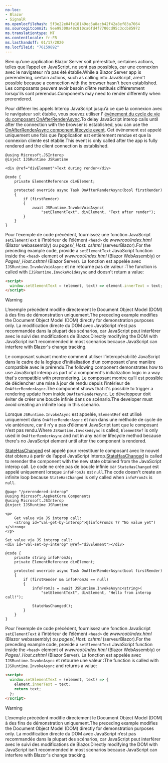 ```yaml
---
no-loc:
- Blazor
- SignalR
ms.openlocfilehash: 5f3e22e04fe18149ec5a8acb42f42a8ef83a7664
ms.sourcegitcommit: 9ee99300a48c810ca6fd4f7700cd95c3ccb85972
ms.translationtype: MT
ms.contentlocale: fr-FR
ms.lasthandoff: 01/17/2020
ms.locfileid: "76159892"
---
```

<span data-ttu-id="f8767-101">Bien qu’une application Blazor Server soit prérestitué, certaines actions, telles que l’appel en JavaScript, ne sont pas possibles, car une connexion avec le navigateur n’a pas été établie.</span><span class="sxs-lookup"><span data-stu-id="f8767-101">While a Blazor Server app is prerendering, certain actions, such as calling into JavaScript, aren't possible because a connection with the browser hasn't been established.</span></span> <span data-ttu-id="f8767-102">Les composants peuvent avoir besoin d’être restitués différemment lorsqu’ils sont prérendus.</span><span class="sxs-lookup"><span data-stu-id="f8767-102">Components may need to render differently when prerendered.</span></span>

<span data-ttu-id="f8767-103">Pour différer les appels Interop JavaScript jusqu’à ce que la connexion avec le navigateur soit établie, vous pouvez utiliser l' [événement du cycle de vie du composant OnAfterRenderAsync](xref:blazor/lifecycle#after-component-render).</span><span class="sxs-lookup"><span data-stu-id="f8767-103">To delay JavaScript interop calls until after the connection with the browser is established, you can use the [OnAfterRenderAsync component lifecycle event](xref:blazor/lifecycle#after-component-render).</span></span> <span data-ttu-id="f8767-104">Cet événement est appelé uniquement une fois que l’application est entièrement rendue et que la connexion cliente est établie.</span><span class="sxs-lookup"><span data-stu-id="f8767-104">This event is only called after the app is fully rendered and the client connection is established.</span></span>

```cshtml
@using Microsoft.JSInterop
@inject IJSRuntime JSRuntime

<div @ref="divElement">Text during render</div>

@code {
    private ElementReference divElement;

    protected override async Task OnAfterRenderAsync(bool firstRender)
    {
        if (firstRender)
        {
            await JSRuntime.InvokeVoidAsync(
                "setElementText", divElement, "Text after render");
        }
    }
}
```

<span data-ttu-id="f8767-105">Pour l’exemple de code précédent, fournissez une fonction JavaScript `setElementText` à l’intérieur de l’élément `<head>` de *wwwroot/index.html* (Blazor webassembly) ou *pages/_Host. cshtml* (serveurBlazor).</span><span class="sxs-lookup"><span data-stu-id="f8767-105">For the preceding example code, provide a `setElementText` JavaScript function inside the `<head>` element of *wwwroot/index.html* (Blazor WebAssembly) or *Pages/_Host.cshtml* (Blazor Server).</span></span> <span data-ttu-id="f8767-106">La fonction est appelée avec `IJSRuntime.InvokeVoidAsync` et ne retourne pas de valeur :</span><span class="sxs-lookup"><span data-stu-id="f8767-106">The function is called with `IJSRuntime.InvokeVoidAsync` and doesn't return a value:</span></span>

```html
<script>
  window.setElementText = (element, text) => element.innerText = text;
</script>
```

> [!WARNING]
> <span data-ttu-id="f8767-107">L’exemple précédent modifie directement le Document Object Model (DOM) à des fins de démonstration uniquement.</span><span class="sxs-lookup"><span data-stu-id="f8767-107">The preceding example modifies the Document Object Model (DOM) directly for demonstration purposes only.</span></span> <span data-ttu-id="f8767-108">La modification directe du DOM avec JavaScript n’est pas recommandée dans la plupart des scénarios, car JavaScript peut interférer avec le suivi des modifications de Blazor.</span><span class="sxs-lookup"><span data-stu-id="f8767-108">Directly modifying the DOM with JavaScript isn't recommended in most scenarios because JavaScript can interfere with Blazor's change tracking.</span></span>

<span data-ttu-id="f8767-109">Le composant suivant montre comment utiliser l’interopérabilité JavaScript dans le cadre de la logique d’initialisation d’un composant d’une manière compatible avec le prérendu.</span><span class="sxs-lookup"><span data-stu-id="f8767-109">The following component demonstrates how to use JavaScript interop as part of a component's initialization logic in a way that's compatible with prerendering.</span></span> <span data-ttu-id="f8767-110">Le composant montre qu’il est possible de déclencher une mise à jour de rendu depuis l’intérieur de `OnAfterRenderAsync`.</span><span class="sxs-lookup"><span data-stu-id="f8767-110">The component shows that it's possible to trigger a rendering update from inside `OnAfterRenderAsync`.</span></span> <span data-ttu-id="f8767-111">Le développeur doit éviter de créer une boucle infinie dans ce scénario.</span><span class="sxs-lookup"><span data-stu-id="f8767-111">The developer must avoid creating an infinite loop in this scenario.</span></span>

<span data-ttu-id="f8767-112">Lorsque `JSRuntime.InvokeAsync` est appelée, `ElementRef` est utilisé uniquement dans `OnAfterRenderAsync` et non dans une méthode de cycle de vie antérieure, car il n’y a pas d’élément JavaScript tant que le composant n’est pas rendu.</span><span class="sxs-lookup"><span data-stu-id="f8767-112">Where `JSRuntime.InvokeAsync` is called, `ElementRef` is only used in `OnAfterRenderAsync` and not in any earlier lifecycle method because there's no JavaScript element until after the component is rendered.</span></span>

<span data-ttu-id="f8767-113">[StateHasChanged](xref:blazor/lifecycle#state-changes) est appelé pour rerestituer le composant avec le nouvel état obtenu à partir de l’appel JavaScript Interop.</span><span class="sxs-lookup"><span data-stu-id="f8767-113">[StateHasChanged](xref:blazor/lifecycle#state-changes) is called to rerender the component with the new state obtained from the JavaScript interop call.</span></span> <span data-ttu-id="f8767-114">Le code ne crée pas de boucle infinie car `StateHasChanged` est appelé uniquement lorsque `infoFromJs` est `null`.</span><span class="sxs-lookup"><span data-stu-id="f8767-114">The code doesn't create an infinite loop because `StateHasChanged` is only called when `infoFromJs` is `null`.</span></span>

```cshtml
@page "/prerendered-interop"
@using Microsoft.AspNetCore.Components
@using Microsoft.JSInterop
@inject IJSRuntime JSRuntime

<p>
    Get value via JS interop call:
    <strong id="val-get-by-interop">@(infoFromJs ?? "No value yet")</strong>
</p>

Set value via JS interop call:
<div id="val-set-by-interop" @ref="divElement"></div>

@code {
    private string infoFromJs;
    private ElementReference divElement;

    protected override async Task OnAfterRenderAsync(bool firstRender)
    {
        if (firstRender && infoFromJs == null)
        {
            infoFromJs = await JSRuntime.InvokeAsync<string>(
                "setElementText", divElement, "Hello from interop call!");

            StateHasChanged();
        }
    }
}
```

<span data-ttu-id="f8767-115">Pour l’exemple de code précédent, fournissez une fonction JavaScript `setElementText` à l’intérieur de l’élément `<head>` de *wwwroot/index.html* (Blazor webassembly) ou *pages/_Host. cshtml* (serveurBlazor).</span><span class="sxs-lookup"><span data-stu-id="f8767-115">For the preceding example code, provide a `setElementText` JavaScript function inside the `<head>` element of *wwwroot/index.html* (Blazor WebAssembly) or *Pages/_Host.cshtml* (Blazor Server).</span></span> <span data-ttu-id="f8767-116">La fonction est appelée avec `IJSRuntime.InvokeAsync` et retourne une valeur :</span><span class="sxs-lookup"><span data-stu-id="f8767-116">The function is called with `IJSRuntime.InvokeAsync` and returns a value:</span></span>

```html
<script>
  window.setElementText = (element, text) => {
    element.innerText = text;
    return text;
  };
</script>
```

> [!WARNING]
> <span data-ttu-id="f8767-117">L’exemple précédent modifie directement le Document Object Model (DOM) à des fins de démonstration uniquement.</span><span class="sxs-lookup"><span data-stu-id="f8767-117">The preceding example modifies the Document Object Model (DOM) directly for demonstration purposes only.</span></span> <span data-ttu-id="f8767-118">La modification directe du DOM avec JavaScript n’est pas recommandée dans la plupart des scénarios, car JavaScript peut interférer avec le suivi des modifications de Blazor.</span><span class="sxs-lookup"><span data-stu-id="f8767-118">Directly modifying the DOM with JavaScript isn't recommended in most scenarios because JavaScript can interfere with Blazor's change tracking.</span></span>
